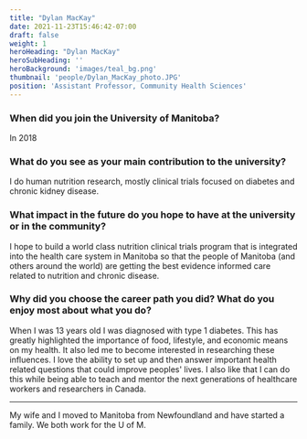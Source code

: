 ```yaml
---
title: "Dylan MacKay"
date: 2021-11-23T15:46:42-07:00
draft: false
weight: 1
heroHeading: "Dylan MacKay"
heroSubHeading: ''
heroBackground: 'images/teal_bg.png'
thumbnail: 'people/Dylan_MacKay_photo.JPG'
position: 'Assistant Professor, Community Health Sciences'
---
```


### When did you join the University of Manitoba?

In 2018

### What do you see as your main contribution to the university? 

I do human nutrition research, mostly clinical trials focused on diabetes and chronic kidney disease. 

### What impact in the future do you hope to have at the university or in the community?

I hope to build a world class nutrition clinical trials program that is integrated into the health care system in Manitoba so that the people of Manitoba (and others around the world) are getting the best evidence informed care related to nutrition and chronic disease.

### Why did you choose the career path you did? What do you enjoy most about what you do?

When I was 13 years old I was diagnosed with type 1 diabetes. This has greatly  highlighted the importance of food, lifestyle, and economic means on my health. It also led me to become interested in researching these influences. I love the ability to set up and then answer important health related questions that could improve peoples' lives. I also like that I can do this while being able to teach and mentor the next generations of healthcare workers and researchers in Canada.

---

My wife and I moved to Manitoba from Newfoundland and have started a family. We both work for the U of M.
